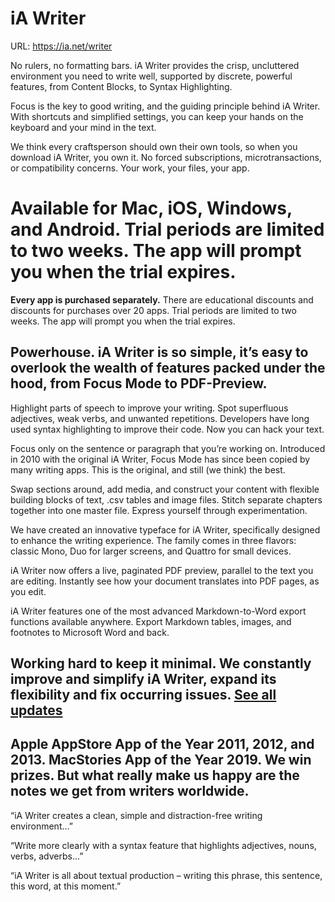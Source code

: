 # iA Writer

URL: https://ia.net/writer

No rulers, no formatting bars. iA Writer provides the crisp, uncluttered environment you need to write well, supported by discrete, powerful features, from Content Blocks, to Syntax Highlighting.

Focus is the key to good writing, and the guiding principle behind iA Writer. With shortcuts and simplified settings, you can keep your hands on the keyboard and your mind in the text.

We think every craftsperson should own their own tools, so when you download iA Writer, you own it. No forced subscriptions, microtransactions, or compatibility concerns. Your work, your files, your app.

# **Available for Mac, iOS, Windows, and Android.** Trial periods are limited to two weeks. The app will prompt you when the trial expires.

**Every app is purchased separately.** There are educational discounts and discounts for purchases over 20 apps. Trial periods are limited to two weeks. The app will prompt you when the trial expires.

## **Powerhouse.** iA Writer is so simple, it’s easy to overlook the wealth of features packed under the hood, from Focus Mode to PDF-Preview.

Highlight parts of speech to improve your writing. Spot superfluous adjectives, weak verbs, and unwanted repetitions. Developers have long used syntax highlighting to improve their code. Now you can hack your text.

Focus only on the sentence or paragraph that you’re working on. Introduced in 2010 with the original iA Writer, Focus Mode has since been copied by many writing apps. This is the original, and still (we think) the best.

Swap sections around, add media, and construct your content with flexible building blocks of text, .csv tables and image files. Stitch separate chapters together into one master file. Express yourself through experimentation.

We have created an innovative typeface for iA Writer, specifically designed to enhance the writing experience. The family comes in three flavors: classic Mono, Duo for larger screens, and Quattro for small devices.

iA Writer now offers a live, paginated PDF preview, parallel to the text you are editing. Instantly see how your document translates into PDF pages, as you edit.

iA Writer features one of the most advanced Markdown-to-Word export functions available anywhere. Export Markdown tables, images, and footnotes to Microsoft Word and back.

## **Working hard to keep it minimal.** We constantly improve and simplify iA Writer, expand its flexibility and fix occurring issues. [See all updates](https://ia.net/writer/whats-new)

## **Apple AppStore App of the Year 2011, 2012, and 2013.** MacStories App of the Year 2019. We win prizes. But what really make us happy are the notes we get from writers worldwide.

“iA Writer creates a clean, simple and distraction-free writing environment…”

“Write more clearly with a syntax feature that highlights adjectives, nouns, verbs, adverbs...”

“iA Writer is all about textual production – writing this phrase, this sentence, this word, at this moment.”